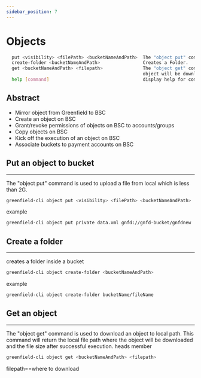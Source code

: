 ```yaml
---
sidebar_position: 7
---
```


# Objects

```bash
  put <visibility> <filePath> <bucketNameAndPath>  The "object put" command is used to upload a file from local which is less than 2G.
  create-folder <bucketNameAndPath>                Creates a Folder.
  get <bucketNameAndPath> <filepath>               The "object get" command is used to download an object to local path. This command will return the local file path where the     
                                                   object will be downloaded and the file size after successful execution.
  help [command]                                   display help for command

``` 

## Abstract

- Mirror object from Greenfield to BSC
- Create an object on BSC
- Grant/revoke permissions of objects on BSC to accounts/groups
- Copy objects on BSC
- Kick off the execution of an object on BSC
- Associate buckets to payment accounts on BSC


## Put an object to bucket
---

The "object put" command is used to upload a file from local which is less than 2G.
```bash
greenfield-cli object put <visibility> <filePath> <bucketNameAndPath>
```
example
```bash
greenfield-cli object put private data.xml gnfd://gnfd-bucket/gnfdnew
```
## Create a folder
---
creates a folder inside a bucket
```bash
greenfield-cli object create-folder <bucketNameAndPath>
```
example
```bash
greenfield-cli object create-folder bucketName/fileName
```

## Get an object
---
The "object get" command is used to download an object to local path. This command will return the local file path where the object will be downloaded and the file size after successful execution.
heads member
```bash
greenfield-cli object get <bucketNameAndPath> <filepath>
```
filepath==where to download


